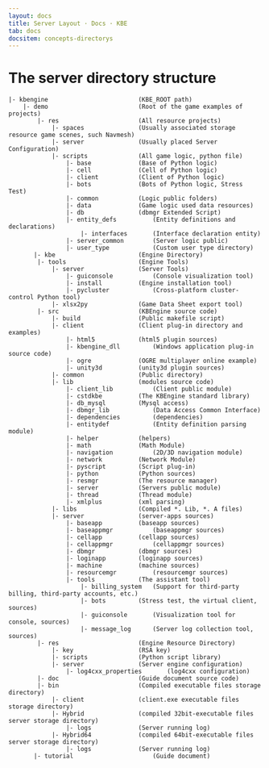 ```yaml
---
layout: docs
title: Server Layout · Docs · KBE
tab: docs
docsitem: concepts-directorys
---
```


The server directory structure
=============


	|- kbengine							(KBE_ROOT path)
		|- demo							(Root of the game examples of projects)
			|- res						(All resource projects)
				|- spaces				(Usually associated storage resource game scenes, such Navmesh)
				|- server				(Usually placed Server Configuration)
				|- scripts				(All game logic, python file)
					|- base				(Base of Python logic)
					|- cell				(Cell of Python logic)
					|- client			(Client of Python logic)
					|- bots				(Bots of Python logic, Stress Test)
					|- common			(Logic public folders)
					|- data				(Game logic used data resources)
					|- db				(dbmgr Extended Script)
					|- entity_defs			(Entity definitions and declarations)
						|- interfaces		(Interface declaration entity)
					|- server_common		(Server logic public)
					|- user_type			(Custom user type directory)
		   |- kbe						(Engine Directory)
			|- tools					(Engine Tools)
				|- server				(Server Tools)
					|- guiconsole			(Console visualization tool)
					|- install			(Engine installation tool)
					|- pycluster			(Cross-platform cluster-control Python tool)
				|- xlsx2py				(Game Data Sheet export tool)
			|- src						(KBEngine source code)
				|- build				(Public makefile script)
				|- client				(Client plug-in directory and examples)
					|- html5			(html5 plugin sources)
					|- kbengine_dll			(Windows application plug-in source code)
					|- ogre				(OGRE multiplayer online example)
					|- unity3d			(unity3d plugin sources)
				|- common				(Public directory)
				|- lib					(modules source code)
					|- client_lib			(Client public module)
					|- cstdkbe			(The KBEngine standard library)
					|- db_mysql			(Mysql access)
					|- dbmgr_lib			(Data Access Common Interface)
					|- dependencies			(dependencies)
					|- entitydef			(Entity definition parsing module)
					|- helper			(helpers)
					|- math				(Math Module)
					|- navigation			(2D/3D navigation module)
					|- network			(Network Module)
					|- pyscript			(Script plug-in)
					|- python			(Python sources)
					|- resmgr			(The resource manager)
					|- server			(Servers public module)
					|- thread			(Thread module)
					|- xmlplus			(xml parsing)
				|- libs					(Compiled *. Lib, *. A files)
				|- server				(server-apps sources)
					|- baseapp			(baseapp sources)
					|- baseappmgr			(baseappmgr sources)
					|- cellapp			(cellapp sources)
					|- cellappmgr			(cellappmgr sources)
					|- dbmgr			(dbmgr sources)
					|- loginapp			(loginapp sources)
					|- machine			(machine sources)
					|- resourcemgr			(resourcemgr sources)
					|- tools			(The assistant tool)
						|- billing_system	(Support for third-party billing, third-party accounts, etc.)
						|- bots			(Stress test, the virtual client, sources)
						|- guiconsole		(Visualization tool for console, sources)
						|- message_log		(Server log collection tool, sources)
			|- res						(Engine Resource Directory)
				|- key					(RSA key)
				|- scripts				(Python script library)
				|- server				(Server engine configuration)
					|- log4cxx_properties		(log4cxx configuration)
			|- doc						(Guide document source code)
			|- bin						(Compiled executable files storage directory)
				|- client				(client.exe executable files storage directory)
				|- Hybrid				(compiled 32bit-executable files server storage directory)
					|- logs				(Server running log)
				|- Hybrid64				(compiled 64bit-executable files server storage directory)
					|- logs				(Server running log)
		   |- tutorial						(Guide document)